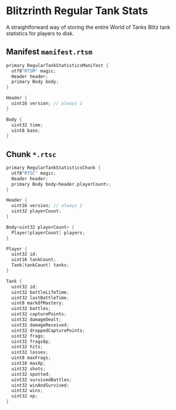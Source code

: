 # Blitzrinth Regular Tank Stats

A straightforward way of storing the entire World of Tanks Blitz tank statistics for players to disk.

## Manifest `manifest.rtsm`

```cpp
primary RegularTankStatisticsManifest {
  utf8"RTSM" magic;
  Header header;
  primary Body body;
}

Header {
  uint16 version; // always 1
}

Body {
  uint32 time;
  uint8 base;
}
```

## Chunk `*.rtsc`

```cpp
primary RegularTankStatisticsChunk {
  utf8"RTSC" magic;
  Header header;
  primary Body body<header.playerCount>;
}

Header {
  uint16 version; // always 1
  uint32 playerCount;
}

Body<uint32 playerCount> {
  Player[playerCount] players;
}

Player {
  uint32 id;
  uint16 tankCount;
  Tank[tankCount] tanks;
}

Tank {
  uint32 id;
  uint32 battleLifeTime;
  uint32 lastBattleTime;
  uint8 markOfMastery;
  uint32 battles;
  uint32 capturePoints;
  uint32 damageDealt;
  uint32 damageReceived;
  uint32 droppedCapturePoints;
  uint32 frags;
  uint32 frags8p;
  uint32 hits;
  uint32 losses;
  uint8 maxFrags;
  uint16 maxXp;
  uint32 shots;
  uint32 spotted;
  uint32 survivedBattles;
  uint32 winAndSurvived;
  uint32 wins;
  uint32 xp;
}
```
